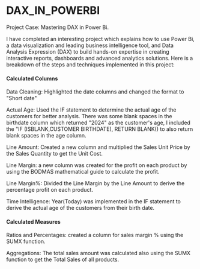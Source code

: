 # DAX_IN_POWERBI

Project Case: Mastering DAX in Power Bi.

I have completed an interesting project which explains how to use Power Bi, a data visualization and leading business intelligence tool, and Data Analysis Expression (DAX) to build hands-on expertise in creating interactive reports, dashboards and advanced analytics solutions.
Here is a breakdown of the steps and techniques implemented in this project:

#### Calculated Columns

Data Cleaning:
Highlighted the date columns and changed the format to "Short date"

Actual Age:
Used the IF statement to determine the actual age of the customers for better analysis.
There was some blank spaces in the birthdate column which returned "2024" as the customer's age, I included the "IF (ISBLANK,CUSTOMER BIRTHDATE), RETURN BLANK() to also return blank spaces in the age column.

Line Amount:
Created a new column and multiplied the Sales Unit Price by the Sales Quantity to get the Unit Cost.

Line Margin:
a new column was created for the profit on each product by using the BODMAS mathematical guide to calculate the profit.

Line Margin%:
Divided the Line Margin by the Line Amount to derive the percentage profit on each product.

Time Intelligence:
Year(Today) was implemented in the IF statement to derive the actual age of the customers from their birth date.

#### Calculated Measures

Ratios and Percentages:
created a column for sales margin % using the SUMX function.

Aggregations:
The total sales amount was calculated also using the SUMX function to get the Total Sales of all products.